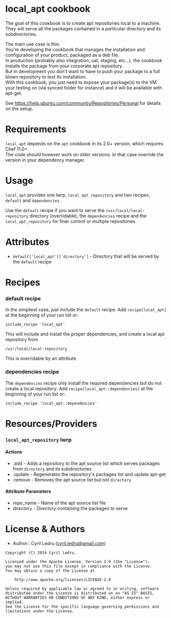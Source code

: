 # local_apt cookbook

The goal of this cookbook is to create apt repositories local to a machine.  
They will serve all the packages contained in a particular directory and its subdirectories.

The main use case is this:  
You're developing the cookbook that manages the installation and configuration of your product, packaged as a deb file.  
In production (probably also integration, uat, staging, etc...), the cookbook installs the package from your corporate apt repository.  
But in development you don't want to have to push your package to a full blown repository to test its installation.  
With this cookbook, you just need to expose your package(s) to the VM your testing on (via synced folder for instance) and it will be available with apt-get.

See https://help.ubuntu.com/community/Repositories/Personal for details on the setup.

# Requirements
`local_apt` depends on the `apt` cookbook in its 2.0+ version, which requires Chef 11.0+.  
The code should however work on older versions. In that case override the version in your dependency manager.

# Usage
`local_apt` provides one lwrp, `local_apt_repository` and two recipes, `default` and `dependencies`.

Use the `default` recipe if you want to serve the `/usr/local/local-repository` directory (overridable), the `dependencies` recipe and the `local_apt_repository` for finer control or multiple repositories.

# Attributes
* `default['local_apt']['directory']` - Directory that will be served by the `default` recipe

# Recipes

### default recipe
In the simpliest case, just include the `default` recipe.
Add `recipe[local_apt]` at the beginning of your run list or:
```
include_recipe 'local_apt'
```

This will include and install the proper dependencies, and create a local apt repository from
```
/usr/local/local-repository
```
This is overridable by an attribute.

### dependencies recipe
The `dependencies` recipe only install the required dependencies but do not create a local repository.
Add `recipe[local_apt::dependencies]` at the beginning of your run list or:
```
include_recipe 'local_apt::dependencies'
```

# Resources/Providers

### `local_apt_repository` lwrp
#### Actions
* :add - Adds a repository to the apt source list which serves packages from `directory` and its subdirectories
* :update - Regenerates the repository's packages list and update apt-get
* :remove - Removes the apt source list but not `directory`

#### Attribute Parameters
* repo_name - Name of the apt source list file
* directory - Directory containing the packages to serve

# License & Authors

- Author:: Cyril Ledru (<cyril.ledru@gmail.com>)

```text
Copyright (C) 2014 Cyril Ledru.

Licensed under the Apache License, Version 2.0 (the "License");
you may not use this file except in compliance with the License.
You may obtain a copy of the License at

    http://www.apache.org/licenses/LICENSE-2.0

Unless required by applicable law or agreed to in writing, software
distributed under the License is distributed on an "AS IS" BASIS,
WITHOUT WARRANTIES OR CONDITIONS OF ANY KIND, either express or implied.
See the License for the specific language governing permissions and
limitations under the License.
```
